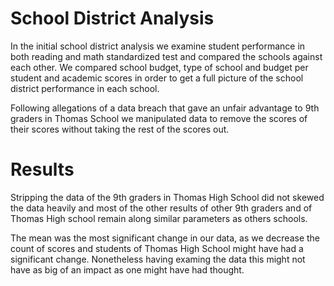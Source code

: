
# School District Analysis 

In the initial school district analysis we examine student performance in both reading and math standardized test and compared the schools against each other. We compared school budget, type  of school and budget per student and academic scores  in order to get a full picture of the school district performance in each school.

Following allegations of a data breach that gave an unfair advantage to 9th graders in Thomas School we manipulated data to remove the scores of their scores without taking the rest of the scores out. 

# Results 

Stripping the data of the 9th graders in Thomas High School did not skewed the data heavily and most of the other results of other 9th graders and of Thomas High school remain along similar parameters as others schools. 

The mean was the most significant change in our data, as we decrease the count of scores and students of Thomas High School might have had a significant change. Nonetheless having examing the data this might not have as big of an impact as one might have had thought. 

